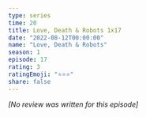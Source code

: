 ```yaml
---
type: series
time: 20
title: Love, Death & Robots 1x17
date: "2022-08-12T00:00:00"
name: "Love, Death & Robots"
season: 1
episode: 17
rating: 3
ratingEmoji: "⭐️⭐️⭐️"
share: false
---
```


*[No review was written for this episode]*